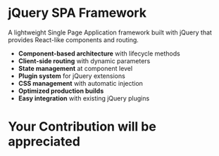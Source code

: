 # jQuery SPA Framework

A lightweight Single Page Application framework built with jQuery that provides React-like components and routing.



- **Component-based architecture** with lifecycle methods
- **Client-side routing** with dynamic parameters
- **State management** at component level
- **Plugin system** for jQuery extensions
- **CSS management** with automatic injection
- **Optimized production builds**
- **Easy integration** with existing jQuery plugins


# Your Contribution will be appreciated
